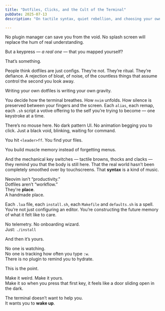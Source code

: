 ```yaml
---
title: "Dotfiles, Clicks, and the Cult of the Terminal"
pubDate: 2025-07-13
description: "On tactile syntax, quiet rebellion, and choosing your own keyboard."

---
```


No plugin manager can save you from the void. No splash screen will replace the hum of real understanding.

But a keypress — *a real one* — that you <span class="glitch-word">mapped yourself</span>?

That’s something.

People think dotfiles are just configs. They’re not. They’re <span class="glitch-word--red">ritual</span>. They’re defiance. A rejection of bloat, of noise, of the countless things that assume control the second you look away.  

Writing your own dotfiles is writing your own <span class="glitch-word">gravity</span>.

You decide how the terminal breathes. How `nvim` unfolds. How silence is preserved between your fingers and the screen. Each `alias`, each remap, each `.sh` script a votive offering to the self you’re trying to become — one keystroke at a time.

There’s no mouse here. No dark pattern UI. No animation begging you to click. Just a black void, <span class="glitch-word--red">blinking</span>, waiting for command.

You hit `<leader>ff`. You find your files.

You build <span class="glitch-word">muscle memory</span> instead of forgetting menus.

And the mechanical key switches — tactile browns, thocks and clacks — they remind you that the body is still here. That the real world hasn’t been completely smoothed over by touchscreens. That **syntax** is a kind of <span class="glitch-word">music</span>.

Neovim isn’t <span class="glitch-word">“productivity.”</span>  
Dotfiles aren’t <span class="glitch-word--red">“workflow.”</span>  
They're **place**.  
A handmade place. 

Each `.lua` file, each `install.sh`, each `Makefile` and `defaults.sh` is a spell. You’re not just configuring an editor. You’re constructing the future memory of what it felt like to <span class="glitch-word">care</span>.

No telemetry. No onboarding wizard.  
Just: `./install`

And then it’s yours.

No one is watching.  
No one is tracking how often you type `:w`.  
There is no plugin to remind you to hydrate.

This is the point.

Make it weird. Make it yours.  
Make it so when you press that first key, it feels like a door sliding open in the dark.

The terminal doesn’t want to help you.  
It wants you to **wake up**.

